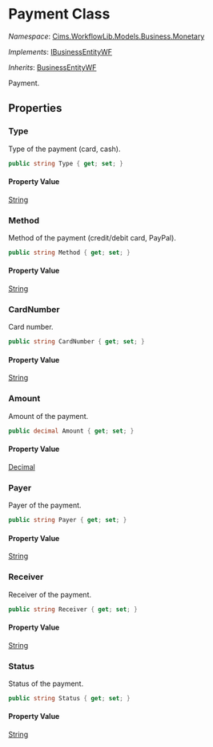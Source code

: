 # Payment Class 

*Namespace*: [Cims.WorkflowLib.Models.Business.Monetary](Cims.WorkflowLib.Models.Business.Monetary.md)

*Implements*: [IBusinessEntityWF](../IBusinessEntityWF.md)

*Inherits*: [BusinessEntityWF](../BusinessEntityWF.md)

Payment.

## Properties 

### Type

Type of the payment (card, cash).

```C#
public string Type { get; set; }
```

#### Property Value

[String](https://learn.microsoft.com/en-us/dotnet/api/system.string)

### Method

Method of the payment (credit/debit card, PayPal).

```C#
public string Method { get; set; }
```

#### Property Value

[String](https://learn.microsoft.com/en-us/dotnet/api/system.string)

### CardNumber

Card number.

```C#
public string CardNumber { get; set; }
```

#### Property Value

[String](https://learn.microsoft.com/en-us/dotnet/api/system.string)

### Amount

Amount of the payment.

```C#
public decimal Amount { get; set; }
```

#### Property Value

[Decimal](https://learn.microsoft.com/en-us/dotnet/api/system.decimal)

### Payer

Payer of the payment.

```C#
public string Payer { get; set; }
```

#### Property Value

[String](https://learn.microsoft.com/en-us/dotnet/api/system.string)

### Receiver

Receiver of the payment.

```C#
public string Receiver { get; set; }
```

#### Property Value

[String](https://learn.microsoft.com/en-us/dotnet/api/system.string)

### Status

Status of the payment.

```C#
public string Status { get; set; }
```

#### Property Value

[String](https://learn.microsoft.com/en-us/dotnet/api/system.string)
